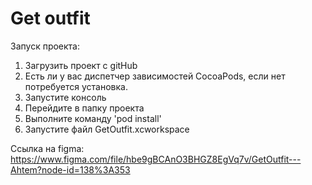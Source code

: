 # Get outfit

Запуск проекта:
1. Загрузить проект с gitHub
2. Есть ли у вас диспетчер зависимостей CocoaPods, если нет потребуется установка.
3. Запустите консоль
4. Перейдите в папку проекта
5. Выполните команду 'pod install'
6. Запустите файл GetOutfit.xcworkspace

Ссылка на figma: https://www.figma.com/file/hbe9gBCAnO3BHGZ8EgVq7v/GetOutfit---Ahtem?node-id=138%3A353
